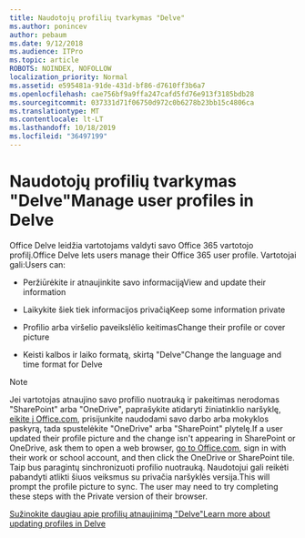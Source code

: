 ```yaml
---
title: Naudotojų profilių tvarkymas "Delve"
ms.author: ponincev
author: pebaum
ms.date: 9/12/2018
ms.audience: ITPro
ms.topic: article
ROBOTS: NOINDEX, NOFOLLOW
localization_priority: Normal
ms.assetid: e595481a-91de-431d-bf86-d7610ff3b6a7
ms.openlocfilehash: cae756bf9a9ffa247cafd5fd76e913f3185bdb28
ms.sourcegitcommit: 037331d71f06750d972c0b6278b23bb15c4806ca
ms.translationtype: MT
ms.contentlocale: lt-LT
ms.lasthandoff: 10/18/2019
ms.locfileid: "36497199"
---
```

# <a name="manage-user-profiles-in-delve"></a><span data-ttu-id="7fb9f-102">Naudotojų profilių tvarkymas "Delve"</span><span class="sxs-lookup"><span data-stu-id="7fb9f-102">Manage user profiles in Delve</span></span>

<span data-ttu-id="7fb9f-103">Office Delve leidžia vartotojams valdyti savo Office 365 vartotojo profilį.</span><span class="sxs-lookup"><span data-stu-id="7fb9f-103">Office Delve lets users manage their Office 365 user profile.</span></span> <span data-ttu-id="7fb9f-104">Vartotojai gali:</span><span class="sxs-lookup"><span data-stu-id="7fb9f-104">Users can:</span></span>
  
- <span data-ttu-id="7fb9f-105">Peržiūrėkite ir atnaujinkite savo informaciją</span><span class="sxs-lookup"><span data-stu-id="7fb9f-105">View and update their information</span></span>
    
- <span data-ttu-id="7fb9f-106">Laikykite šiek tiek informacijos privačią</span><span class="sxs-lookup"><span data-stu-id="7fb9f-106">Keep some information private</span></span>
    
- <span data-ttu-id="7fb9f-107">Profilio arba viršelio paveikslėlio keitimas</span><span class="sxs-lookup"><span data-stu-id="7fb9f-107">Change their profile or cover picture</span></span>
    
- <span data-ttu-id="7fb9f-108">Keisti kalbos ir laiko formatą, skirtą "Delve"</span><span class="sxs-lookup"><span data-stu-id="7fb9f-108">Change the language and time format for Delve</span></span>
    
> [!NOTE]
> <span data-ttu-id="7fb9f-109">Jei vartotojas atnaujino savo profilio nuotrauką ir pakeitimas nerodomas "SharePoint" arba "OneDrive", paprašykite atidaryti žiniatinklio naršyklę, [eikite į Office.com](https://www.office.com), prisijunkite naudodami savo darbo arba mokyklos paskyrą, tada spustelėkite "OneDrive" arba "SharePoint" plytelę.</span><span class="sxs-lookup"><span data-stu-id="7fb9f-109">If a user updated their profile picture and the change isn't appearing in SharePoint or OneDrive, ask them to open a web browser, [go to Office.com](https://www.office.com), sign in with their work or school account, and then click the OneDrive or SharePoint tile.</span></span> <span data-ttu-id="7fb9f-110">Taip bus paragintų sinchronizuoti profilio nuotrauką. Naudotojui gali reikėti pabandyti atlikti šiuos veiksmus su privačia naršyklės versija.</span><span class="sxs-lookup"><span data-stu-id="7fb9f-110">This will prompt the profile picture to sync. The user may need to try completing these steps with the Private version of their browser.</span></span> 
  
[<span data-ttu-id="7fb9f-111">Sužinokite daugiau apie profilių atnaujinimą "Delve"</span><span class="sxs-lookup"><span data-stu-id="7fb9f-111">Learn more about updating profiles in Delve</span></span>](https://go.microsoft.com/fwlink/?linkid=735070)
  

